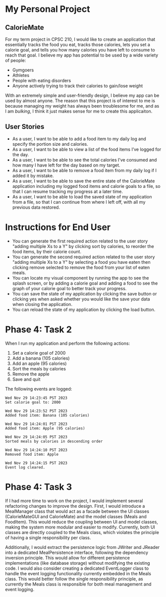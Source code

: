 # **My Personal Project**

## CalorieMate

For my term project in CPSC 210, I would like to create an application that essentially tracks the food you eat, tracks those calories, lets you set a calorie goal, and tells you how many calories you have left to consume to reach that goal. 
I believe my app has potential to be used by a wide variety of people:
- Gymgoers
- Athletes
- People with eating disorders
- Anyone actively trying to track their calories to gain/lose weight

With an extremely simple and user-friendly design, I believe my app can be used by almost anyone. The reason that this project is of interest to me is because managing my weight has always been troublesome for me, and as I am *bulking*, I think it just makes sense for me to create this applicaiton. 

## User Stories

- As a user, I want to be able to add a food item to my daily log and specify the portion size and calories.
- As a user, I want to be able to view a list of the food items I’ve logged for the day.
- As a user, I want to be able to see the total calories I’ve consumed and how many I have left for the day based on my target.
- As a user, I want to be able to remove a food item from my daily log if I added it by mistake.
- As a user, I want to be able to save the entire state of the CalorieMate application including my logged food items and calorie goals to a file, so that I can resume tracking my progress at a later time.
- As a user, I want to be able to load the saved state of my application from a file, so that I can continue from where I left off, with all my previous data restored.

 # Instructions for End User

- You can generate the first required action related to the user story "adding multiple Xs to a Y" by clicking sort by calories, to reorder the food items, by their calorie count.
- You can generate the second required action related to the user story "adding multiple Xs to a Y" by selecting a food you have eaten then clicking remove selected to remove the food from your list of eaten meals.
- You can locate my visual component by running the app to see the splash screen, or by adding a calorie goal and adding a food to see the graph of your calorie goal to better track your progress.
- You can save the state of my application by clicking the save button or clicking yes when asked whether you would like the save your data when closing the application.
- You can reload the state of my application by clicking the load button.

# Phase 4: Task 2

When I run my application and perform the following actions:
1. Set a calorie goal of 2000
2. Add a banana (105 calories)
3. Add an apple (95 calories)
4. Sort the meals by calories
5. Remove the apple
6. Save and quit

The following events are logged:
```
Wed Nov 29 14:23:45 PST 2023
Set calorie goal to: 2000

Wed Nov 29 14:23:52 PST 2023
Added food item: Banana (105 calories)

Wed Nov 29 14:24:01 PST 2023
Added food item: Apple (95 calories)

Wed Nov 29 14:24:05 PST 2023
Sorted meals by calories in descending order

Wed Nov 29 14:24:10 PST 2023
Removed food item: Apple

Wed Nov 29 14:24:15 PST 2023
Event log cleared.
```

# Phase 4: Task 3

If I had more time to work on the project, I would implement several refactoring changes to improve the design. First, I would introduce a MealManager class that would act as a facade between the UI classes (CalorieMateGUI and CalorieMate) and the model classes (Meals and FoodItem). This would reduce the coupling between UI and model classes, making the system more modular and easier to modify. Currently, both UI classes are directly coupled to the Meals class, which violates the principle of having a single responsibility per class.

Additionally, I would extract the persistence logic from JWriter and JReader into a dedicated MealPersistence interface, following the dependency inversion principle. This would allow for different persistence implementations (like database storage) without modifying the existing code. I would also consider creating a dedicated EventLogger class to handle the event logging functionality currently embedded in the Meals class. This would better follow the single responsibility principle, as currently the Meals class is responsible for both meal management and event logging.



